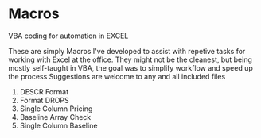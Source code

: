 # Macros
VBA coding for automation in EXCEL

These are simply Macros I've developed to assist with repetive tasks for working with Excel at the office. 
They might not be the cleanest, but being mostly self-taught in VBA, the goal was to simplify workflow and speed up the process
Suggestions are welcome to any and all included files

1. DESCR Format
2. Format DROPS
3. Single Column Pricing
4. Baseline Array Check
5. Single Column Baseline

